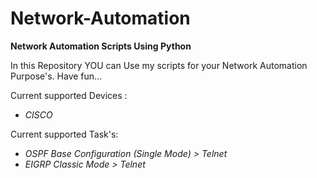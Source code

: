 # Network-Automation
**Network Automation Scripts Using Python**

In this Repository YOU can Use my scripts for your Network Automation Purpose's.
Have fun...

Current supported Devices :
* *CISCO*

Current supported Task's:

* *OSPF Base Configuration (Single Mode) > Telnet*
* *EIGRP Classic Mode > Telnet*
